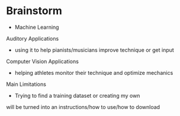 # Brainstorm

- Machine Learning

Auditory Applications
- using it to help pianists/musicians improve technique or get input


Computer Vision Applications
- helping athletes monitor their technique and optimize mechanics 


Main Limitations
- Trying to find a training dataset or creating my own



will be turned into an instructions/how to use/how to download